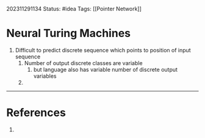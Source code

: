 202311291134
Status: #idea
Tags: [[Pointer Network]]

# Neural Turing Machines

1. Difficult to predict discrete sequence which points to position of input sequence
	1. Number of output discrete classes are variable
		1. but language also has variable number of discrete output variables
	2. 

---
# References

1. 